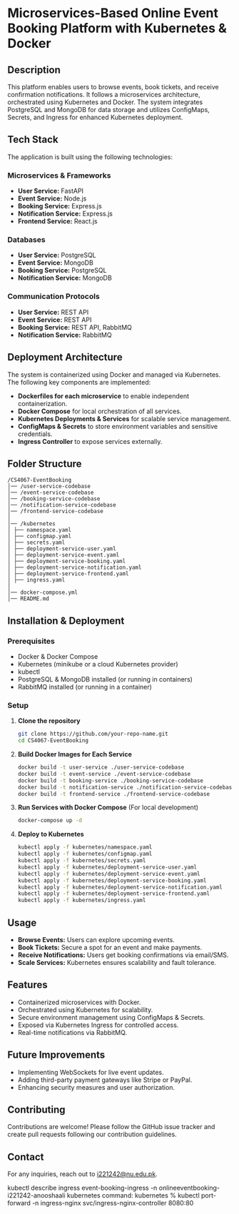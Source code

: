 # Microservices-Based Online Event Booking Platform with Kubernetes & Docker

## Description
This platform enables users to browse events, book tickets, and receive confirmation notifications. It follows a microservices architecture, orchestrated using Kubernetes and Docker. The system integrates PostgreSQL and MongoDB for data storage and utilizes ConfigMaps, Secrets, and Ingress for enhanced Kubernetes deployment.

## Tech Stack
The application is built using the following technologies:

### Microservices & Frameworks
- **User Service:** FastAPI
- **Event Service:** Node.js
- **Booking Service:** Express.js
- **Notification Service:** Express.js
- **Frontend Service:** React.js

### Databases
- **User Service:** PostgreSQL
- **Event Service:** MongoDB
- **Booking Service:** PostgreSQL
- **Notification Service:** MongoDB

### Communication Protocols
- **User Service:** REST API
- **Event Service:** REST API
- **Booking Service:** REST API, RabbitMQ
- **Notification Service:** RabbitMQ

## Deployment Architecture
The system is containerized using Docker and managed via Kubernetes. The following key components are implemented:
- **Dockerfiles for each microservice** to enable independent containerization.
- **Docker Compose** for local orchestration of all services.
- **Kubernetes Deployments & Services** for scalable service management.
- **ConfigMaps & Secrets** to store environment variables and sensitive credentials.
- **Ingress Controller** to expose services externally.

## Folder Structure
```
/CS4067-EventBooking
│── /user-service-codebase
│── /event-service-codebase
│── /booking-service-codebase
│── /notification-service-codebase
│── /frontend-service-codebase
│
│── /kubernetes
│ ├── namespace.yaml
│ ├── configmap.yaml
│ ├── secrets.yaml
│ ├── deployment-service-user.yaml
│ ├── deployment-service-event.yaml
│ ├── deployment-service-booking.yaml
│ ├── deployment-service-notification.yaml
│ ├── deployment-service-frontend.yaml
│ ├── ingress.yaml
│
│── docker-compose.yml
│── README.md
```

## Installation & Deployment

### Prerequisites
- Docker & Docker Compose
- Kubernetes (minikube or a cloud Kubernetes provider)
- kubectl
- PostgreSQL & MongoDB installed (or running in containers)
- RabbitMQ installed (or running in a container)

### Setup
1. **Clone the repository**
   ```bash
   git clone https://github.com/your-repo-name.git
   cd CS4067-EventBooking
   ```

2. **Build Docker Images for Each Service**
   ```bash
   docker build -t user-service ./user-service-codebase
   docker build -t event-service ./event-service-codebase
   docker build -t booking-service ./booking-service-codebase
   docker build -t notification-service ./notification-service-codebase
   docker build -t frontend-service ./frontend-service-codebase
   ```

3. **Run Services with Docker Compose** (For local development)
   ```bash
   docker-compose up -d
   ```

4. **Deploy to Kubernetes**
   ```bash
   kubectl apply -f kubernetes/namespace.yaml
   kubectl apply -f kubernetes/configmap.yaml
   kubectl apply -f kubernetes/secrets.yaml
   kubectl apply -f kubernetes/deployment-service-user.yaml
   kubectl apply -f kubernetes/deployment-service-event.yaml
   kubectl apply -f kubernetes/deployment-service-booking.yaml
   kubectl apply -f kubernetes/deployment-service-notification.yaml
   kubectl apply -f kubernetes/deployment-service-frontend.yaml
   kubectl apply -f kubernetes/ingress.yaml
   ```

## Usage
- **Browse Events:** Users can explore upcoming events.
- **Book Tickets:** Secure a spot for an event and make payments.
- **Receive Notifications:** Users get booking confirmations via email/SMS.
- **Scale Services:** Kubernetes ensures scalability and fault tolerance.

## Features
- Containerized microservices with Docker.
- Orchestrated using Kubernetes for scalability.
- Secure environment management using ConfigMaps & Secrets.
- Exposed via Kubernetes Ingress for controlled access.
- Real-time notifications via RabbitMQ.

## Future Improvements
- Implementing WebSockets for live event updates.
- Adding third-party payment gateways like Stripe or PayPal.
- Enhancing security measures and user authorization.

## Contributing
Contributions are welcome! Please follow the GitHub issue tracker and create pull requests following our contribution guidelines.

## Contact
For any inquiries, reach out to [i221242@nu.edu.pk](mailto:i221242@nu.edu.pk).


kubectl describe ingress event-booking-ingress -n onlineeventbooking-i221242-anooshaali
kubernetes command: kubernetes % kubectl port-forward -n ingress-nginx svc/ingress-nginx-controller 8080:80